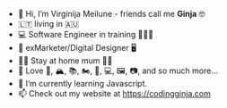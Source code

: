 - 👋 Hi, I’m Virginija Meilune - friends call me <b>Ginja</b> 🤓
- 🇱🇹 living in 🇦🇺
- 💻 Software Engineer in training 👩🏼‍💻
- 🦄 exMarketer/Digital Designer 🖥
- 👦🏼 Stay at home mum 👧🏼
- 👀 Love 🎹, 🏔, 📚, 🏍, 🌱, 💻, 🖼️, 📷, and so much more...
- 🌱 I’m currently learning Javascript.
- 📫 Check out my website at https://codingginja.com 

<!---
meilune/meilune is a ✨ special ✨ repository because its `README.md` (this file) appears on your GitHub profile.
You can click the Preview link to take a look at your changes.
--->
